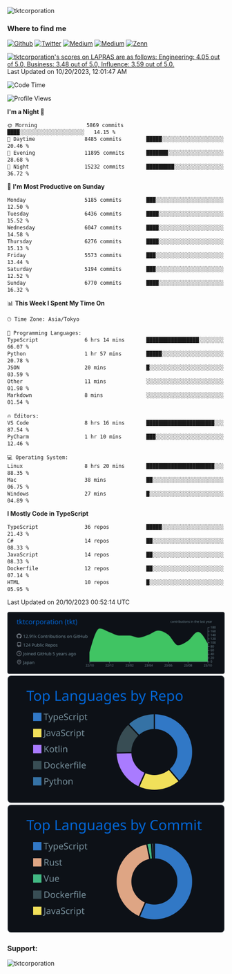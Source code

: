 <p align="left"> <img src="https://komarev.com/ghpvc/?username=tktcorporation&label=Profile%20views&color=0e75b6&style=flat" alt="tktcorporation" /> </p>

<h3>Where to find me</h3>
<p>
<a href="https://github.com/tktcorporation" target="_blank"><img alt="Github" src="https://img.shields.io/badge/GitHub-%2312100E.svg?&style=for-the-badge&logo=Github&logoColor=white" /></a>
<a href="https://twitter.com/tktcorporation" target="_blank"><img alt="Twitter" src="https://img.shields.io/badge/twitter-%231DA1F2.svg?&style=for-the-badge&logo=twitter&logoColor=white" /></a>
<a href="https://www.linkedin.com/in/tktcorporation" target="_blank"><img alt="Medium" src="https://img.shields.io/badge/linkdin-0a66c2.svg?&style=for-the-badge&logo=linkedin&logoColor=white" /></a>
<a href="https://qiita.com/tktcorporation" target="_blank"><img alt="Medium" src="https://img.shields.io/badge/qiita-55C500.svg?&style=for-the-badge&logo=qiita&logoColor=white" /></a>
<a href="https://zenn.dev/tktcorporation" target="_blank"><img alt="Zenn" src="https://img.shields.io/badge/Zenn-3EA8FF.svg?&style=for-the-badge&logo=Zenn&logoColor=white" /></a>
</p>

<!--START_SECTION:lapras-card-->
<p ><a href="https://lapras.com/public/tktcorporation" target="_blank" rel="noopener noreferrer"><img alt="tktcorporation's scores on LAPRAS are as follows: Engineering: 4.05 out of 5.0, Business: 3.48 out of 5.0, Influence: 3.59 out of 5.0." src="https://lapras-card-generator.vercel.app/api/svg?e=4.05&b=3.48&i=3.59&b1=%23232323&b2=%236d6d6d&i1=%23212121&i2=%23818181&l=en" width="300" ></a>  
Last Updated on 10/20/2023, 12:01:47 AM</p>
<!--END_SECTION:lapras-card-->
  
<!--START_SECTION:waka-->
![Code Time](http://img.shields.io/badge/Code%20Time-1%2C184%20hrs%205%20mins-blue)

![Profile Views](http://img.shields.io/badge/Profile%20Views-1-blue)

**I'm a Night 🦉** 

```text
🌞 Morning                5869 commits        ████░░░░░░░░░░░░░░░░░░░░░   14.15 % 
🌆 Daytime                8485 commits        █████░░░░░░░░░░░░░░░░░░░░   20.46 % 
🌃 Evening                11895 commits       ███████░░░░░░░░░░░░░░░░░░   28.68 % 
🌙 Night                  15232 commits       █████████░░░░░░░░░░░░░░░░   36.72 % 
```
📅 **I'm Most Productive on Sunday** 

```text
Monday                   5185 commits        ███░░░░░░░░░░░░░░░░░░░░░░   12.50 % 
Tuesday                  6436 commits        ████░░░░░░░░░░░░░░░░░░░░░   15.52 % 
Wednesday                6047 commits        ████░░░░░░░░░░░░░░░░░░░░░   14.58 % 
Thursday                 6276 commits        ████░░░░░░░░░░░░░░░░░░░░░   15.13 % 
Friday                   5573 commits        ███░░░░░░░░░░░░░░░░░░░░░░   13.44 % 
Saturday                 5194 commits        ███░░░░░░░░░░░░░░░░░░░░░░   12.52 % 
Sunday                   6770 commits        ████░░░░░░░░░░░░░░░░░░░░░   16.32 % 
```


📊 **This Week I Spent My Time On** 

```text
🕑︎ Time Zone: Asia/Tokyo

💬 Programming Languages: 
TypeScript               6 hrs 14 mins       █████████████████░░░░░░░░   66.07 % 
Python                   1 hr 57 mins        █████░░░░░░░░░░░░░░░░░░░░   20.78 % 
JSON                     20 mins             █░░░░░░░░░░░░░░░░░░░░░░░░   03.59 % 
Other                    11 mins             ░░░░░░░░░░░░░░░░░░░░░░░░░   01.98 % 
Markdown                 8 mins              ░░░░░░░░░░░░░░░░░░░░░░░░░   01.54 % 

🔥 Editors: 
VS Code                  8 hrs 16 mins       ██████████████████████░░░   87.54 % 
PyCharm                  1 hr 10 mins        ███░░░░░░░░░░░░░░░░░░░░░░   12.46 % 

💻 Operating System: 
Linux                    8 hrs 20 mins       ██████████████████████░░░   88.35 % 
Mac                      38 mins             ██░░░░░░░░░░░░░░░░░░░░░░░   06.75 % 
Windows                  27 mins             █░░░░░░░░░░░░░░░░░░░░░░░░   04.89 % 
```

**I Mostly Code in TypeScript** 

```text
TypeScript               36 repos            █████░░░░░░░░░░░░░░░░░░░░   21.43 % 
C#                       14 repos            ██░░░░░░░░░░░░░░░░░░░░░░░   08.33 % 
JavaScript               14 repos            ██░░░░░░░░░░░░░░░░░░░░░░░   08.33 % 
Dockerfile               12 repos            ██░░░░░░░░░░░░░░░░░░░░░░░   07.14 % 
HTML                     10 repos            █░░░░░░░░░░░░░░░░░░░░░░░░   05.95 % 
```




 Last Updated on 20/10/2023 00:52:14 UTC
<!--END_SECTION:waka-->

[![](https://raw.githubusercontent.com/tktcorporation/tktcorporation/master/profile-summary-card-output/github_dark/0-profile-details.svg)](https://github.com/vn7n24fzkq/github-profile-summary-cards)
[![](https://raw.githubusercontent.com/tktcorporation/tktcorporation/master/profile-summary-card-output/github_dark/1-repos-per-language.svg)](https://github.com/vn7n24fzkq/github-profile-summary-cards) [![](https://raw.githubusercontent.com/tktcorporation/tktcorporation/master/profile-summary-card-output/github_dark/2-most-commit-language.svg)](https://github.com/vn7n24fzkq/github-profile-summary-cards)

<h3 align="left">Support:</h3>
<p><a href="https://www.buymeacoffee.com/tktcorporation"> <img align="left" src="https://cdn.buymeacoffee.com/buttons/v2/default-yellow.png" height="50" width="210" alt="tktcorporation" /></a></p><br><br>
